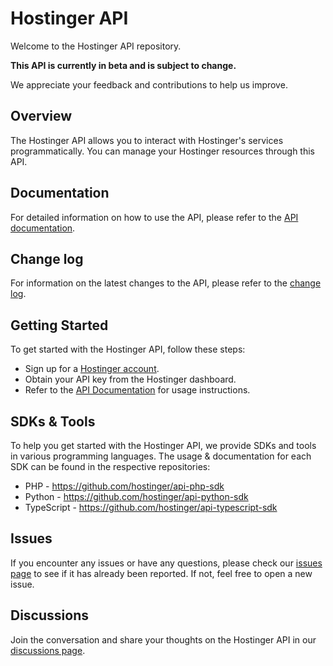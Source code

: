 # Hostinger API
Welcome to the Hostinger API repository. 

**This API is currently in beta and is subject to change.** 

We appreciate your feedback and contributions to help us improve.

## Overview
The Hostinger API allows you to interact with Hostinger's services programmatically. 
You can manage your Hostinger resources through this API.

## Documentation
For detailed information on how to use the API, please refer to the [API documentation](https://developers.hostinger.com).

## Change log
For information on the latest changes to the API, please refer to the [change log](https://github.com/hostinger/api/blob/main/CHANGELOG.md).

## Getting Started
To get started with the Hostinger API, follow these steps:

- Sign up for a [Hostinger account](https://hpanel.hostinger.com/).
- Obtain your API key from the Hostinger dashboard.
- Refer to the [API Documentation](https://developers.hostinger.com) for usage instructions.

## SDKs & Tools

To help you get started with the Hostinger API, we provide SDKs and tools in various programming languages.
The usage & documentation for each SDK can be found in the respective repositories:

- PHP - https://github.com/hostinger/api-php-sdk
- Python - https://github.com/hostinger/api-python-sdk
- TypeScript - https://github.com/hostinger/api-typescript-sdk

## Issues
If you encounter any issues or have any questions, please check our [issues page](https://github.com/hostinger/api/issues) to see if it has already been reported. If not, feel free to open a new issue.

## Discussions
Join the conversation and share your thoughts on the Hostinger API in our [discussions page](https://github.com/hostinger/api/discussions).
